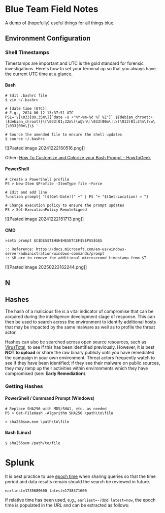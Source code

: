 # Blue Team Field Notes

A dump of (hopefully) useful things for all things blue.

## Environment Configuration

### Shell Timestamps

Timestamps are important and UTC is the gold standard for forensic investigations. Here's how to set your terminal up so that you always have the current UTC time at a glance.

#### Bash

```
# Edit .bashrc file
$ vim ~/.bashrc

# [date time (UTC)] 
# E.g., 2024-06-12 13:37:51 UTC
PS1='\[\033[00;35m\][`date -u +"%Y-%m-%d %T %Z"]` ${debian_chroot:+($debian_chroot)}\[\033[01;32m\]\u@\h\[\033[00m\]:\[\033[01;34m\]\w\[\033[00m\]\$ '

# Source the amended file to ensure the shell updates
$ source ~/.bashrc
```

![[Pasted image 20241222160516.png]]

Other: [How To Customize and Colorize your Bash Prompt - HowToGeek](https://www.howtogeek.com/307701/how-to-customize-and-colorize-your-bash-prompt/)

#### PowerShell

```
# Create a PowerShell profile
PS > New-Item $Profile -ItemType file –Force

# Edit and add line
function prompt{ "[$(Get-Date)]" +" | PS "+ "$(Get-Location) > "}

# Change execution policy to ensure the prompt updates
PS > Set-ExecutionPolicy RemoteSigned
```

![[Pasted image 20241222161713.png]]

#### CMD

```
>setx prompt $C$D$S$T$H$H$H$SUTC$F$S$P$S$G$S

:: Reference: https://docs.microsoft.com/en-us/windows-server/administration/windows-commands/prompt
:: $H are to remove the additional microsecond timestamp from $T
```

![[Pasted image 20250223162244.png]]



## N






## Hashes

The hash of a malicious file is a vital indicator of compromise that can be acquired during the intelligence development stage of response. This can then be used to search across the environment to identify additional hosts that may be impacted by the same malware as well as to profile the threat actor.

Hashes can also be searched across open source resources, such as [VirusTotal](https://www.virustotal.com/), to see if this has been identified previously. However, it is best **NOT to upload** or share the raw binary publicly until you have remediated the campaign in your own environment. Threat actors frequently watch to see if they have been identified; if they see their malware on public sources, they may ramp up their activities within environments which they have compromised (see: **Early Remediation**).

### Getting Hashes

#### PowerShell / Command Prompt (Windows)

```
# Replace SHA256 with MD5/SHA1, etc. as needed
PS > Get-FileHash -Algorithm SHA256 \path\to\file
```

```
> sha256sum.exe \path\to\file
```

#### Bash (Linux)

```
$ sha256sum /path/to/file
```




# Splunk

It is best practice to use [epoch time](https://www.epochconverter.com/) when sharing queries so that the time period and data results remain should the search be reviewed in future.

```
earliest=1735689600 latest=1738371600
```

If relative time has been used, e.g., `earliest=-7d@d latest=now`, the epoch time is populated in the URL and can be extracted as follows:

```

```